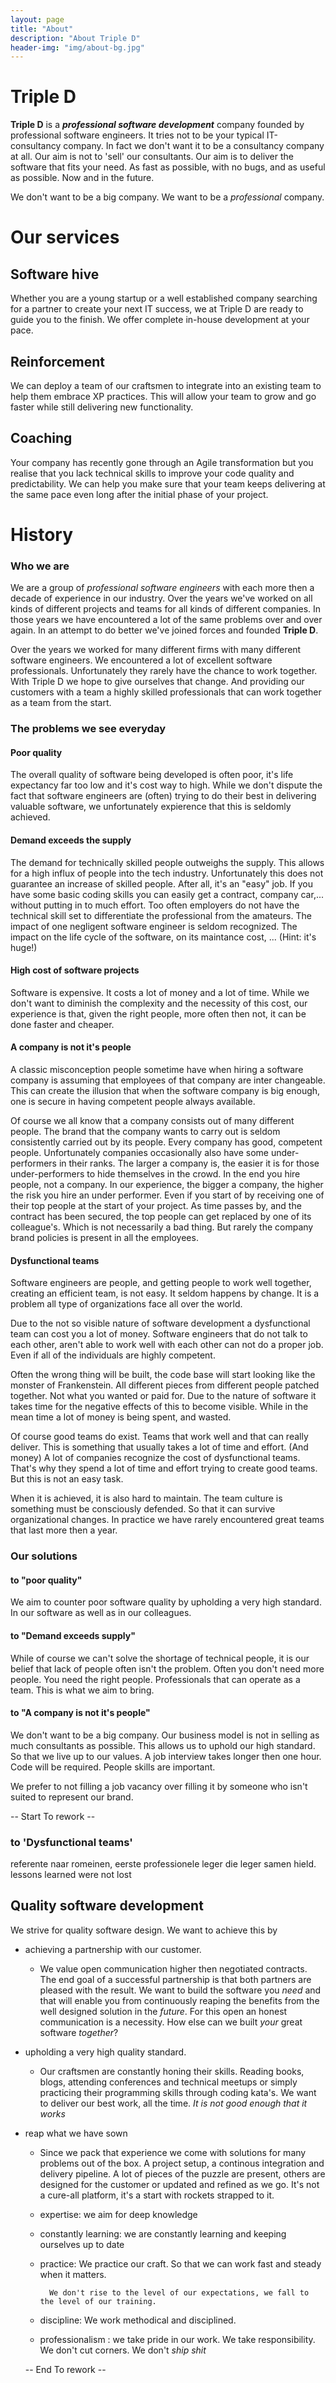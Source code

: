 ```yaml
---
layout: page
title: "About"
description: "About Triple D"
header-img: "img/about-bg.jpg"
---
```

# Triple D  

**Triple D** is a _**professional software development**_ company founded by professional software engineers. It tries not to be your typical IT-consultancy company. In fact we don't want it to be a consultancy company at all. Our aim is not to 'sell' our consultants. Our aim is to deliver the software that fits your need. As fast as possible, with no bugs, and as useful as possible. Now and in the future. 

We don't want to be a big company. We want to be a _professional_ company.



# Our services 

## Software hive
Whether you are a young startup or a well established company searching for a partner to create your next IT success, we at Triple D are ready to guide you to the finish. We offer complete in-house development at your pace.
## Reinforcement
We can deploy a team of our craftsmen to integrate into an existing team to help them embrace XP practices. This will allow your team to grow and go faster while still delivering new functionality.
## Coaching
Your company has recently gone through an Agile transformation but you realise that you lack technical skills to improve your code quality and predictability. We can help you make sure that your team keeps delivering at the same pace even long after the initial phase of your project. 



# History

### Who we are  

We are a group of *professional software engineers* with each more then a decade of experience in our industry. Over the years we've worked on all kinds of different projects and teams for all kinds of different companies. In those years we have encountered a lot of the same problems over and over again. In an attempt to do better we've joined forces and founded **Triple D**.

Over the years we worked for many different firms with many different software engineers. We encountered a lot of excellent software professionals. Unfortunately they rarely have the chance to work together. With Triple D we hope to give ourselves that change. And providing our customers with a team a highly skilled professionals that can work together as a team from the start.

### The problems we see everyday

#### Poor quality
The overall quality of software being developed is often poor, it's life expectancy far too low and it's cost way to high. While we don't dispute the fact that software engineers are (often) trying to do their best in delivering valuable software, we unfortunately expierence that this is seldomly achieved. 

#### Demand exceeds the supply

The demand for technically skilled people outweighs the supply. This allows for a high influx of people into the tech industry. Unfortunately this does not guarantee an increase of skilled people. After all, it's an "easy" job. If you have some basic coding skills you can easily get a contract, company car,... without putting in to much effort. Too often employers do not have the technical skill set to differentiate the professional from the amateurs. The impact of one negligent software engineer is seldom recognized. The impact on the life cycle of the software, on its maintance cost, ... (Hint: it's huge!) 
    
#### High cost of software projects
Software is expensive. It costs a lot of money and a lot of time. While we don't want to diminish the complexity and the necessity of this  cost, our experience is that, given the right people, more often then not, it can be done faster and cheaper.
    
#### A company is not it's people 
   A classic misconception people sometime have when hiring a software company is assuming that employees of that company are inter changeable. This can create the illusion that when the software company is big enough, one is secure in having competent people always available.
    
 Of course we all know that a company consists out of many different people. The brand that the company wants to carry out is seldom consistently carried out by its people. Every company has good, competent people. Unfortunately companies occasionally also have some under-performers in their ranks. The larger a company is, the easier it is for those under-performers to hide themselves in the crowd. In the end you hire people, not a company. In our experience, the bigger a company, the higher the risk you hire an under performer. Even if you start of by receiving one of their top people at the start of your project. As time passes by, and the contract has been secured, the top people can get replaced by one of its colleague's. Which is not necessarily a bad thing. But rarely the company brand policies is present in all the employees.
 


 
#### Dysfunctional teams
   Software engineers are people, and getting people to work well together, creating an efficient team, is not easy. It seldom happens by change. It is a problem all type of organizations face all over the world. 
   
   Due to the not so visible nature of software development a dysfunctional team can cost you a lot of money. Software engineers that do not talk to each other, aren't able to work well with each other can not do a proper job. Even if all of the individuals are highly competent.
   
   Often the wrong thing will be built, the code base will start looking like the monster of Frankenstein. All different pieces from different people patched together. Not what you wanted or paid for. Due to the nature of software it takes time for the negative effects of this to become visible. While in the mean time a lot of money is being spent, and wasted.
   
  Of course good teams do exist. Teams that work well and that can really deliver. This is something that usually takes a lot of time and effort. (And money) A lot of companies recognize the cost of dysfunctional teams. That's why they spend a lot of time and effort trying to create good teams. But this is not an easy task.
  
  When it is achieved, it is also hard to maintain. The team culture is something must be consciously defended. So that it can survive organizational changes. In practice we have rarely encountered great teams that last more then a year.

  


### Our solutions

#### to "poor quality"
We aim to counter poor software quality by upholding a very high standard. In our software as well as in our colleagues.

#### to "Demand exceeds supply"
While of course we can't solve the shortage of technical people, it is our belief that lack of people often isn't the problem. Often you don't need more people. You need the right people. Professionals that can operate as a team. This is what we aim to bring.

#### to "A company is not it's people"
We don't want to be a big company. Our business model is not in selling as much consultants as possible. This allows us to uphold our high standard. So that we live up to our values. A job interview takes longer then one hour. Code will be required. People skills are important. 

We prefer to not filling a job vacancy over filling it by someone who isn't suited to represent our brand. 


-- Start To rework --
### to 'Dysfunctional teams'

referente naar romeinen, eerste professionele leger die leger samen hield. lessons learned were not lost
## Quality software development

We strive for quality software design. We want to achieve this by

+ achieving a partnership with our customer.
    + We value open communication higher then negotiated contracts. The end goal of a successful partnership is that both partners are pleased with the result. We want to build the software you *need* and that will enable you from continuously reaping the benefits from the well designed solution in the *future*. For this open an honest communication is a necessity. How else can we built *your* great software *together*?
+ upholding a very high quality standard. 
    + Our craftsmen are constantly honing their skills. Reading books, blogs, attending conferences and technical meetups or simply practicing their programming skills through coding kata's.  We want to deliver our best work, all the time. *It is not good enough that it works* 
+ reap what we have sown
    + 	Since we pack that experience we come with solutions for many problems out of the box. A project setup, a continous integration and delivery pipeline. A lot of pieces of the puzzle are present, others are designed for the customer or updated and refined as we go. It's not a cure-all platform, it's a start with rockets strapped to it.
    
    + expertise: we aim for deep knowledge
    + constantly learning: we are constantly learning and keeping ourselves up to date
    + practice: We practice our craft. So that we can work fast and steady when it matters. 
    
            We don't rise to the level of our expectations, we fall to the level of our training.
            
    + discipline: We work methodical and disciplined.         
    + professionalism : we take pride in our work. We take responsibility. We don't cut corners. We don't _ship shit_
    
    -- End To rework --
 




